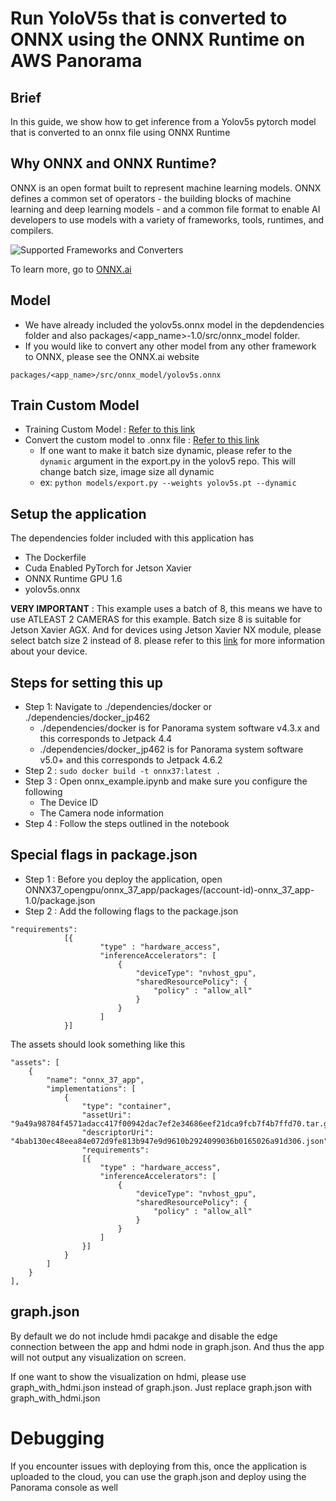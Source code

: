 # Run YoloV5s that is converted to ONNX using the ONNX Runtime on AWS Panorama

## Brief

In this guide, we show how to get inference from a Yolov5s pytorch model that is converted to an onnx file using ONNX Runtime

## Why ONNX and ONNX Runtime?

ONNX is an open format built to represent machine learning models. ONNX defines a common set of operators - the building blocks of machine learning and deep learning models - and a common file format to enable AI developers to use models with a variety of frameworks, tools, runtimes, and compilers.

![Supported Frameworks and Converters](ONNX_Supported.png)

To learn more, go to [ONNX.ai](https://onnx.ai/)

## Model

* We have already included the yolov5s.onnx model in the depdendencies folder and also packages/<app_name>-1.0/src/onnx_model folder.
* If you would like to convert any other model from any other framework to ONNX, please see the ONNX.ai website 

```
packages/<app_name>/src/onnx_model/yolov5s.onnx
```

## Train Custom Model

* Training Custom Model : [Refer to this link](https://github.com/ultralytics/yolov5/wiki/Train-Custom-Data)
* Convert the custom model to .onnx file : [Refer to this link](https://docs.ultralytics.com/tutorials/torchscript-onnx-coreml-export)
    - If one want to make it batch size dynamic, please refer to the `dynamic` argument in the export.py in the yolov5 repo. This will change batch size, image size all dynamic
    - ex: `python models/export.py --weights yolov5s.pt --dynamic`


## Setup the application

The dependencies folder included with this application has 

* The Dockerfile
* Cuda Enabled PyTorch for Jetson Xavier
* ONNX Runtime GPU 1.6
* yolov5s.onnx

**VERY IMPORTANT** : This example uses a batch of 8, this means we have to use ATLEAST 2 CAMERAS for this example. Batch size 8 is suitable for Jetson Xavier AGX. And for devices using Jetson Xavier NX module, please select batch size 2 instead of 8. please refer to this [link](https://aws.amazon.com/tw/panorama/appliance/) for more information about your device.

## Steps for setting this up

* Step 1: Navigate to ./dependencies/docker or ./dependencies/docker_jp462
    * ./dependencies/docker is for Panorama system software v4.3.x and this corresponds to Jetpack 4.4
    * ./dependencies/docker_jp462 is for Panorama system software v5.0+ and this corresponds to Jetpack 4.6.2
* Step 2 : ``` sudo docker build -t onnx37:latest . ```
* Step 3 : Open onnx_example.ipynb and make sure you configure the following
    * The Device ID
    * The Camera node information
* Step 4 : Follow the steps outlined in the notebook

## Special flags in package.json

* Step 1 : Before you deploy the application, open ONNX37_opengpu/onnx_37_app/packages/(account-id)-onnx_37_app-1.0/package.json
* Step 2 : Add the following flags to the package.json

```
"requirements": 
            [{
                    "type" : "hardware_access",
                    "inferenceAccelerators": [ 
                        {
                            "deviceType": "nvhost_gpu",
                            "sharedResourcePolicy": {
                                "policy" : "allow_all"
                            }
                        }
                    ]
            }]
```

The assets should look something like this

```
"assets": [
    {
        "name": "onnx_37_app",
        "implementations": [
            {
                "type": "container",
                "assetUri": "9a49a98784f4571adacc417f00942dac7ef2e34686eef21dca9fcb7f4b7ffd70.tar.gz",
                "descriptorUri": "4bab130ec48eea84e072d9fe813b947e9d9610b2924099036b0165026a91d306.json",
                "requirements": 
                [{
                    "type" : "hardware_access",
                    "inferenceAccelerators": [ 
                        {
                            "deviceType": "nvhost_gpu",
                            "sharedResourcePolicy": {
                                "policy" : "allow_all"
                            }
                        }
                    ]
                }]
            }
        ]
    }
],
```
    

## graph.json
By default we do not include hmdi pacakge and disable the edge connection between the app and hdmi node in graph.json. And thus the app will not output any visualization on screen.

If one want to show the visualization on hdmi, please use graph_with_hdmi.json instead of graph.json. Just replace graph.json with graph_with_hdmi.json 

# Debugging

If you encounter issues with deploying from this, once the application is uploaded to the cloud, you can use the graph.json and deploy using the Panorama console as well